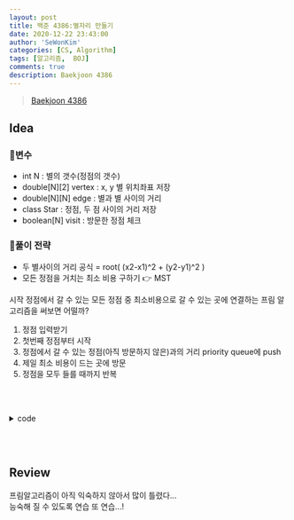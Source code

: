 ```yaml
---
layout: post
title: 백준 4386:별자리 만들기
date: 2020-12-22 23:43:00
author: 'SeWonKim'
categories: [CS, Algorithm]
tags: [알고리즘,  BOJ]
comments: true
description: Baekjoon 4386
---
```


> [Baekjoon 4386](https://www.acmicpc.net/problem/4386)

## Idea

### 🥚변수

- int N : 별의 갯수(정점의 갯수)
- double[N][2] vertex : x, y 별 위치좌표 저장
- double[N][N] edge : 별과 별 사이의 거리
- class Star : 정점, 두 점 사이의 거리 저장
- boolean[N] visit : 방문한 정점 체크
  
     

### 🍳풀이 전략

- 두 별사이의 거리 공식 = root( (x2-x1)^2 + (y2-y1)^2 )
- 모든 정점을 거치는 최소 비용 구하기 👉 MST 

시작 정점에서 갈 수 있는 모든 정점 중 최소비용으로 갈 수 있는 곳에 연결하는 프림 알고리즘을 써보면 어떨까?

1. 정점 입력받기
2. 첫번째 정점부터 시작
3. 정점에서 갈 수 있는 정점(아직 방문하지 않은)과의 거리 priority queue에 push
4. 제일 최소 비용이 드는 곳에 방문
5. 정점을 모두 들를 때까지 반복


&nbsp;  
&nbsp;


<details>
<summary>code</summary>
<div markdown="1">

```java
import java.util.PriorityQueue;
import java.util.Scanner;

public class Main {

	public static class Star implements Comparable<Star> {
		int vertex;
		double edge;
		
		public Star(int vertex, double edge) {
			this.vertex = vertex;
			this.edge = edge;
		}
		
		@Override
		public int compareTo(Star o) {
			return Double.compare(this.edge, o.edge);
		}
	}
	
	public static void main(String[] args) {
		// input
		Scanner sc = new Scanner(System.in);
		int N = sc.nextInt();
		double[][] vertex = new double[N][2];
		double[][] edge = new double[N][N];
		
		for (int i = 0; i < N; i++) {
			vertex[i][0] = sc.nextDouble();
			vertex[i][1] = sc.nextDouble();
			
            // 모든 별과 별 사이의 거리 구하기
			for (int j = 0; j < i; j++) {
				double distance = getDistance(vertex[i], vertex[j]);
				edge[i][j] = edge[j][i] = distance;
			}
		}

		// 첫번째 별 부터 출발
		PriorityQueue<Star> pq = new PriorityQueue<Star>();
		for (int i = 1; i < N; i++) {
			pq.add(new Star(i, edge[0][i]));
		}
		
		double answer = 0;  // 거리의 합

		int count = 1;
		boolean[] visit = new boolean[N];
		visit[0] = true;
		
		while(!pq.isEmpty()) {
			Star cur = pq.poll();
			
			if(!visit[cur.vertex]) {    // 아직 방문하지 않은 곳이면 방문
				count++;
				visit[cur.vertex] = true;
				answer += cur.edge;
				
				if(count == N)	break;  // 모든 정점을 다 방문했다면 종료
				
                // 이 정점에서 갈 수 있는 다른 모든 정점(아직 방문하지 않은)을 pq에 삽입
				for (int i = 0; i < N; i++) {
					if(!visit[i]) {
						pq.add(new Star(i, edge[cur.vertex][i]));
					}
				}
			}			
		}
		
		System.out.printf("%.2f", answer);
		sc.close();
	}
	
	// 두 점사이의 거리 구하기
	private static double getDistance(double[] v1, double[] v2) {
		return Math.sqrt( Math.pow(v1[0] - v2[0], 2) + Math.pow(v1[1] - v2[1], 2) );
	}

}

```

</div>
</details>

&nbsp;  
&nbsp;

## Review

프림알고리즘이 아직 익숙하지 않아서 많이 틀렸다...    
능숙해 질 수 있도록 연습 또 연습...!

&nbsp;  
&nbsp;
